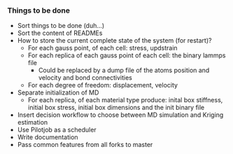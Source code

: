 ### Things to be done
* Sort things to be done (duh...)
* Sort the content of READMEs
* How to store the current complete state of the system (for restart)?
  - For each gauss point, of each cell: stress, updstrain
  - For each replica of each gauss point of each cell: the binary lammps file
    - Could be replaced by a dump file of the atoms position and velocity and bond connectivities
  - For each degree of freedom: displacement, velocity
* Separate initialization of MD
  - For each replica, of each material type produce:  inital box stiffness, initial box stress, initial box dimensions and the init binary file
* Insert decision workflow to choose between MD simulation and Kriging estimation
* Use Pilotjob as a scheduler
* Write documentation
* Pass common features from all forks to master
